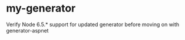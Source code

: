 # my-generator
Verify Node 6.5.* support for updated generator before moving on with generator-aspnet
